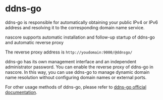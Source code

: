 # ddns-go

ddns-go is responsible for automatically obtaining your public IPv4 or IPv6 address and resolving it to the corresponding domain name service.

nascore supports automatic installation and follow-up startup of ddns-go and automatic reverse proxy

The reverse proxy address is `http://youdomain:9000/@ddnsgo/`

ddns-go has its own management interface and an independent administrator password. You can enable the reverse proxy of ddns-go in nascore. In this way, you can use ddns-go to manage dynamic domain name resolution without configuring domain names or external ports.

For other usage methods of ddns-go, please refer to [ddns-go official documentation](https://github.com/jeessy2/ddns-go/blob/master/README.md).
